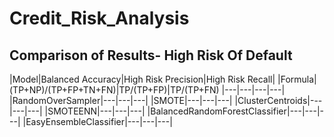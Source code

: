 # Credit_Risk_Analysis
## Comparison of Results- High Risk Of Default
|Model|Balanced Accuracy|High Risk Precision|High Risk Recall|
|Formula|(TP+NP)/(TP+FP+TN+FN)|TP/(TP+FP)|TP/(TP+FN)
|---|---|---|---|
|RandomOverSampler|---|---|---|
|SMOTE|---|---|---|
|ClusterCentroids|---|---|---|
|SMOTEENN|---|---|---|
|BalancedRandomForestClassifier|---|---|---|
|EasyEnsembleClassifier|---|---|---|



